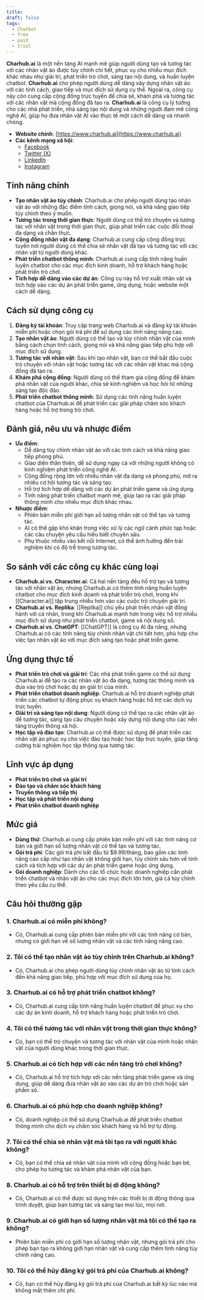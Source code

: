 ```yaml
---
title: 
draft: false
tags:
  - Chatbot
  - free
  - paid
  - trial
---
```

**Charhub.ai** là một nền tảng AI mạnh mẽ giúp người dùng tạo và tương tác với các nhân vật ảo được tùy chỉnh chi tiết, phục vụ cho nhiều mục đích khác nhau như giải trí, phát triển trò chơi, sáng tạo nội dung, và huấn luyện chatbot. **Charhub.ai** cho phép người dùng dễ dàng xây dựng nhân vật ảo với các tính cách, giao tiếp và mục đích sử dụng cụ thể. Ngoài ra, công cụ này còn cung cấp cộng đồng trực tuyến để chia sẻ, khám phá và tương tác với các nhân vật mà cộng đồng đã tạo ra. **Charhub.ai** là công cụ lý tưởng cho các nhà phát triển, nhà sáng tạo nội dung và những người đam mê công nghệ AI, giúp họ đưa nhân vật AI vào thực tế một cách dễ dàng và nhanh chóng.

- **Website chính**: [https://www.charhub.ai](https://www.charhub.ai)
- **Các kênh mạng xã hội**:
    - [Facebook](https://www.facebook.com/charhubai)
    - [Twitter (X)](https://www.twitter.com/charhubai)
    - [LinkedIn](https://www.linkedin.com/company/charhubai)
    - [Instagram](https://www.instagram.com/charhub.ai)

## Tính năng chính

- **Tạo nhân vật ảo tùy chỉnh**: Charhub.ai cho phép người dùng tạo nhân vật ảo với những đặc điểm tính cách, giọng nói, và khả năng giao tiếp tùy chỉnh theo ý muốn.
- **Tương tác trong thời gian thực**: Người dùng có thể trò chuyện và tương tác với nhân vật trong thời gian thực, giúp phát triển các cuộc đối thoại đa dạng và chân thực.
- **Cộng đồng nhân vật đa dạng**: Charhub.ai cung cấp cộng đồng trực tuyến nơi người dùng có thể chia sẻ nhân vật đã tạo và tương tác với các nhân vật từ người dùng khác.
- **Phát triển chatbot thông minh**: Charhub.ai cung cấp tính năng huấn luyện chatbot cho các mục đích kinh doanh, hỗ trợ khách hàng hoặc phát triển trò chơi.
- **Tích hợp dễ dàng vào các dự án**: Công cụ này hỗ trợ xuất nhân vật và tích hợp vào các dự án phát triển game, ứng dụng, hoặc website một cách dễ dàng.

## Cách sử dụng công cụ

1. **Đăng ký tài khoản**: Truy cập trang web Charhub.ai và đăng ký tài khoản miễn phí hoặc chọn gói trả phí để sử dụng các tính năng nâng cao.
2. **Tạo nhân vật ảo**: Người dùng có thể tạo và tùy chỉnh nhân vật của mình bằng cách chọn tính cách, giọng nói và khả năng giao tiếp phù hợp với mục đích sử dụng.
3. **Tương tác với nhân vật**: Sau khi tạo nhân vật, bạn có thể bắt đầu cuộc trò chuyện với nhân vật hoặc tương tác với các nhân vật khác mà cộng đồng đã tạo ra.
4. **Khám phá cộng đồng**: Người dùng có thể tham gia cộng đồng để khám phá nhân vật của người khác, chia sẻ kinh nghiệm và học hỏi từ những sáng tạo độc đáo.
5. **Phát triển chatbot thông minh**: Sử dụng các tính năng huấn luyện chatbot của Charhub.ai để phát triển các giải pháp chăm sóc khách hàng hoặc hỗ trợ trong trò chơi.

## Đánh giá, nêu ưu và nhược điểm

- **Ưu điểm**:
    - Dễ dàng tùy chỉnh nhân vật ảo với các tính cách và khả năng giao tiếp phong phú.
    - Giao diện thân thiện, dễ sử dụng ngay cả với những người không có kinh nghiệm phát triển công nghệ AI.
    - Cộng đồng rộng lớn với nhiều nhân vật đa dạng và phong phú, mở ra nhiều cơ hội tương tác và sáng tạo.
    - Hỗ trợ tích hợp dễ dàng với các dự án phát triển game và ứng dụng.
    - Tính năng phát triển chatbot mạnh mẽ, giúp tạo ra các giải pháp thông minh cho nhiều mục đích khác nhau.
- **Nhược điểm**:
    - Phiên bản miễn phí giới hạn số lượng nhân vật có thể tạo và tương tác.
    - AI có thể gặp khó khăn trong việc xử lý các ngữ cảnh phức tạp hoặc các câu chuyện yêu cầu hiểu biết chuyên sâu.
    - Phụ thuộc nhiều vào kết nối Internet, có thể ảnh hưởng đến trải nghiệm khi có độ trễ trong tương tác.

## So sánh với các công cụ khác cùng loại

- **Charhub.ai vs. Character.ai**: Cả hai nền tảng đều hỗ trợ tạo và tương tác với nhân vật ảo, nhưng Charhub.ai có thêm tính năng huấn luyện chatbot cho mục đích kinh doanh và phát triển trò chơi, trong khi [[Character.ai]] tập trung nhiều hơn vào các cuộc trò chuyện giải trí.
- **Charhub.ai vs. Replika**: [[Replika]] chủ yếu phát triển nhân vật đồng hành với cá nhân, trong khi Charhub.ai mạnh hơn trong việc hỗ trợ nhiều mục đích sử dụng như phát triển chatbot, game và nội dung số.
- **Charhub.ai vs. ChatGPT**: [[ChatGPT]] là công cụ AI đa năng, nhưng Charhub.ai có các tính năng tùy chỉnh nhân vật chi tiết hơn, phù hợp cho việc tạo nhân vật ảo với mục đích sáng tạo hoặc phát triển game.

## Ứng dụng thực tế

- **Phát triển trò chơi và giải trí**: Các nhà phát triển game có thể sử dụng Charhub.ai để tạo ra các nhân vật ảo đa dạng, tương tác thông minh và đưa vào trò chơi hoặc dự án giải trí của mình.
- **Phát triển chatbot doanh nghiệp**: Charhub.ai hỗ trợ doanh nghiệp phát triển các chatbot tự động phục vụ khách hàng hoặc hỗ trợ các dịch vụ trực tuyến.
- **Giải trí và sáng tạo nội dung**: Người dùng có thể tạo ra các nhân vật ảo để tương tác, sáng tạo câu chuyện hoặc xây dựng nội dung cho các nền tảng truyền thông xã hội.
- **Học tập và đào tạo**: Charhub.ai có thể được sử dụng để phát triển các nhân vật ảo phục vụ cho việc đào tạo hoặc học tập trực tuyến, giúp tăng cường trải nghiệm học tập thông qua tương tác.

## Lĩnh vực áp dụng

- **Phát triển trò chơi và giải trí**
- **Đào tạo và chăm sóc khách hàng**
- **Truyền thông và tiếp thị**
- **Học tập và phát triển nội dung**
- **Phát triển chatbot doanh nghiệp**

## Mức giá

- **Dùng thử**: Charhub.ai cung cấp phiên bản miễn phí với các tính năng cơ bản và giới hạn số lượng nhân vật có thể tạo và tương tác.
- **Gói trả phí**: Các gói trả phí bắt đầu từ $9.99/tháng, bao gồm các tính năng cao cấp như tạo nhân vật không giới hạn, tùy chỉnh sâu hơn về tính cách và tích hợp với các dự án phát triển game hoặc ứng dụng.
- **Gói doanh nghiệp**: Dành cho các tổ chức hoặc doanh nghiệp cần phát triển chatbot và nhân vật ảo cho các mục đích lớn hơn, giá cả tùy chỉnh theo yêu cầu cụ thể.

## Câu hỏi thường gặp

### 1. **Charhub.ai có miễn phí không?**

- Có, Charhub.ai cung cấp phiên bản miễn phí với các tính năng cơ bản, nhưng có giới hạn về số lượng nhân vật và các tính năng nâng cao.

### 2. **Tôi có thể tạo nhân vật ảo tùy chỉnh trên Charhub.ai không?**

- Có, Charhub.ai cho phép người dùng tùy chỉnh nhân vật ảo từ tính cách đến khả năng giao tiếp, phù hợp với mục đích sử dụng của họ.

### 3. **Charhub.ai có hỗ trợ phát triển chatbot không?**

- Có, Charhub.ai cung cấp tính năng huấn luyện chatbot để phục vụ cho các dự án kinh doanh, hỗ trợ khách hàng hoặc phát triển trò chơi.

### 4. **Tôi có thể tương tác với nhân vật trong thời gian thực không?**

- Có, bạn có thể trò chuyện và tương tác với nhân vật của mình hoặc nhân vật của người dùng khác trong thời gian thực.

### 5. **Charhub.ai có tích hợp với các nền tảng trò chơi không?**

- Có, Charhub.ai hỗ trợ tích hợp với các nền tảng phát triển game và ứng dụng, giúp dễ dàng đưa nhân vật ảo vào các dự án trò chơi hoặc sản phẩm số.

### 6. **Charhub.ai có phù hợp cho doanh nghiệp không?**

- Có, doanh nghiệp có thể sử dụng Charhub.ai để phát triển chatbot thông minh cho dịch vụ chăm sóc khách hàng và hỗ trợ tự động.

### 7. **Tôi có thể chia sẻ nhân vật mà tôi tạo ra với người khác không?**

- Có, bạn có thể chia sẻ nhân vật của mình với cộng đồng hoặc bạn bè, cho phép họ tương tác và khám phá nhân vật của bạn.

### 8. **Charhub.ai có hỗ trợ trên thiết bị di động không?**

- Có, Charhub.ai có thể được sử dụng trên các thiết bị di động thông qua trình duyệt, giúp bạn tương tác và sáng tạo mọi lúc, mọi nơi.

### 9. **Charhub.ai có giới hạn số lượng nhân vật mà tôi có thể tạo ra không?**

- Phiên bản miễn phí có giới hạn số lượng nhân vật, nhưng gói trả phí cho phép bạn tạo ra không giới hạn nhân vật và cung cấp thêm tính năng tùy chỉnh nâng cao.

### 10. **Tôi có thể hủy đăng ký gói trả phí của Charhub.ai không?**

- Có, bạn có thể hủy đăng ký gói trả phí của Charhub.ai bất kỳ lúc nào mà không mất thêm chi phí.